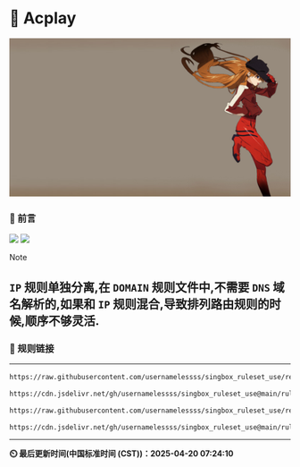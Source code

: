 
# 🧸 Acplay
![](https://raw.githubusercontent.com/usernamelessss/picture-bed/main/images/202504042256831.jpg)
### 📣 前言
![](https://shields.io/badge/-移除重复规则-ff69b4) ![](https://shields.io/badge/-IP&nbsp;规则单独存放不与&nbsp;DOMAIN&nbsp;等混合-green)
> [!NOTE]
**`IP` 规则单独分离,在 `DOMAIN` 规则文件中,不需要 `DNS` 域名解析的,如果和 `IP` 规则混合,导致排列路由规则的时候,顺序不够灵活.**
---

###  🔗 规则链接
---

```url
https://raw.githubusercontent.com/usernamelessss/singbox_ruleset_use/refs/heads/main/rule/Acplay/Acplay_No_IP.json
```

```url
https://cdn.jsdelivr.net/gh/usernamelessss/singbox_ruleset_use@main/rule/Acplay/Acplay_No_IP.json
```

```url
https://raw.githubusercontent.com/usernamelessss/singbox_ruleset_use/refs/heads/main/rule/Acplay/Acplay_No_IP.srs
```

```url
https://cdn.jsdelivr.net/gh/usernamelessss/singbox_ruleset_use@main/rule/Acplay/Acplay_No_IP.srs
```

---
**⏲️ 最后更新时间(中国标准时间 (CST))：2025-04-20 07:24:10**
